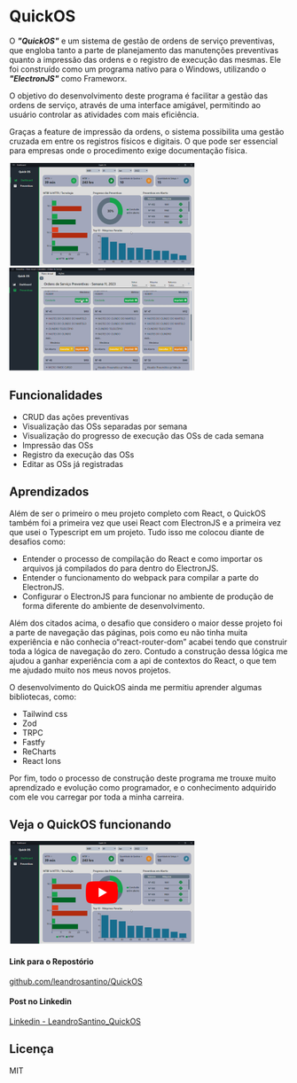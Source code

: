 # QuickOS

O _**"QuickOS"**_ e um sistema de gestão de ordens de serviço preventivas, que
engloba tanto a parte de planejamento das manutenções preventivas quanto a
impressão das ordens e o registro de execução das mesmas. Ele foi construído
como um programa nativo para o Windows, utilizando o _**"ElectronJS"**_ como
Frameworx.

O objetivo do desenvolvimento deste programa é facilitar a gestão das ordens de
serviço, através de uma interface amigável, permitindo ao usuário controlar as
atividades com mais eficiência.

Graças a feature de impressão da ordens, o sistema possibilita uma gestão
cruzada em entre os registros físicos e digitais. O que pode ser essencial para
empresas onde o procedimento exige documentação física.

![image1](https://raw.githubusercontent.com/leandrosantino/QuickOS/main/docs/image1.png)
![image2](https://raw.githubusercontent.com/leandrosantino/QuickOS/main/docs/image2.png)

## Funcionalidades

- CRUD das ações preventivas
- Visualização das OSs separadas por semana
- Visualização do progresso de execução das OSs de cada semana
- Impressão das OSs
- Registro da execução das OSs
- Editar as OSs já registradas

## Aprendizados

Além de ser o primeiro o meu projeto completo com React, o QuickOS também foi a
primeira vez que usei React com ElectronJS e a primeira vez que usei o
Typescript em um projeto. Tudo isso me colocou diante de desafios como:

- Entender o processo de compilação do React e como importar os arquivos já
  compilados do para dentro do ElectronJS.
- Entender o funcionamento do webpack para compilar a parte do ElectronJS.
- Configurar o ElectronJS para funcionar no ambiente de produção de forma
  diferente do ambiente de desenvolvimento.

Além dos citados acima, o desafio que considero o maior desse projeto foi a
parte de navegação das páginas, pois como eu não tinha muita experiência e não
conhecia o“react-router-dom” acabei tendo que construir toda a lógica de
navegação do zero. Contudo a construção dessa lógica me ajudou a ganhar
experiência com a api de contextos do React, o que tem me ajudado muito nos meus
novos projetos.

O desenvolvimento do QuickOS ainda me permitiu aprender algumas bibliotecas,
como:

- Tailwind css
- Zod
- TRPC
- Fastfy
- ReCharts
- React Ions

Por fim, todo o processo de construção deste programa me trouxe muito
aprendizado e evolução como programador, e o conhecimento adquirido com ele vou
carregar por toda a minha carreira.

## Veja o QuickOS funcionando

[![](https://raw.githubusercontent.com/leandrosantino/QuickOS/main/docs/tamb.png)](https://youtu.be/04RF9WVgicU)

#### Link para o Repostório

[github.com/leandrosantino/QuickOS](https://github.com/leandrosantino/QuickOS)

#### Post no Linkedin

[Linkedin - LeandroSantino_QuickOS](https://www.linkedin.com/posts/leandro-santino-7b2717215_fala-galera-hoje-eu-vim-compartilhar-com-activity-7081794046922268672-NqdY?utm_source=share&utm_medium=member_desktop)

## Licença

MIT
